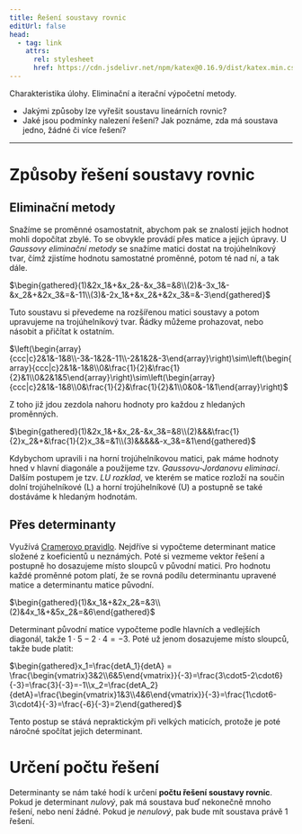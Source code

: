 ```yaml
---
title: Řešení soustavy rovnic
editUrl: false
head:
  - tag: link
    attrs:
      rel: stylesheet
      href: https://cdn.jsdelivr.net/npm/katex@0.16.9/dist/katex.min.css
---
```


Charakteristika úlohy. Eliminační a iterační výpočetní metody.

* Jakými způsoby lze vyřešit soustavu lineárních rovnic?
* Jaké jsou podmínky nalezení řešení? Jak poznáme, zda má soustava jedno, žádné či více řešení?

***

# Způsoby řešení soustavy rovnic

## Eliminační metody

Snažíme se proměnné osamostatnit, abychom pak se znalostí jejich hodnot mohli dopočítat zbylé. To se obvykle provádí přes matice a jejich úpravy. U *Gaussovy eliminační metody* se snažíme matici dostat na trojúhelníkový tvar, čímž zjistíme hodnotu samostatné proměnné, potom té nad ní, a tak dále.

$\begin{gathered}(1)&2x_1&+&x_2&-&x_3&=&8\\(2)&-3x_1&-&x_2&+&2x_3&=&-11\\(3)&-2x_1&+&x_2&+&2x_3&=&-3\end{gathered}$

Tuto soustavu si převedeme na rozšířenou matici soustavy a potom upravujeme na trojúhelníkový tvar. Řádky můžeme prohazovat, nebo násobit a přičítat k ostatním.

$\left(\begin{array}{ccc|c}2&1&-1&8\\-3&-1&2&-11\\-2&1&2&-3\end{array}\right)\sim\left(\begin{array}{ccc|c}2&1&-1&8\\0&\frac{1}{2}&\frac{1}{2}&1\\0&2&1&5\end{array}\right)\sim\left(\begin{array}{ccc|c}2&1&-1&8\\0&\frac{1}{2}&\frac{1}{2}&1\\0&0&-1&1\end{array}\right)$

Z toho již jdou zezdola nahoru hodnoty pro každou z hledaných proměnných.

$\begin{gathered}(1)&2x_1&+&x_2&-&x_3&=&8\\(2)&&&\frac{1}{2}x_2&+&\frac{1}{2}x_3&=&1\\(3)&&&&&-x_3&=&1\end{gathered}$

Kdybychom upravili i na horní trojúhelníkovou matici, pak máme hodnoty hned v hlavní diagonále a použijeme tzv. *Gaussovu-Jordanovu eliminaci*. Dalším postupem je tzv. *LU rozklad*, ve kterém se matice rozloží na součin dolní trojúhelníkové (L) a horní trojúhelníkové (U) a postupně se také dostáváme k hledaným hodnotám.

## Přes determinanty

Využívá [Cramerovo pravidlo](https://cs.wikipedia.org/wiki/Cramerovo_pravidlo). Nejdříve si vypočteme determinant matice složené z koeficientů u neznámých. Poté si vezmeme vektor řešení a postupně ho dosazujeme místo sloupců v původní matici. Pro hodnotu každé proměnné potom platí, že se rovná podílu determinantu upravené matice a determinantu matice původní.

$\begin{gathered}(1)&x_1&+&2x_2&=&3\\(2)&4x_1&+&5x_2&=&6\end{gathered}$

Determinant původní matice vypočteme podle hlavních a vedlejších diagonál, takže $1\cdot5-2\cdot4=-3$. Poté už jenom dosazujeme místo sloupců, takže bude platit:

$\begin{gathered}x_1=\frac{detA_1}{detA} = \frac{\begin{vmatrix}3&2\\6&5\end{vmatrix}}{-3}=\frac{3\cdot5-2\cdot6}{-3}=\frac{3}{-3}=-1\\x_2=\frac{detA_2}{detA}=\frac{\begin{vmatrix}1&3\\4&6\end{vmatrix}}{-3}=\frac{1\cdot6-3\cdot4}{-3}=\frac{-6}{-3}=2\end{gathered}$

Tento postup se stává nepraktickým při velkých maticích, protože je poté náročné spočítat jejich determinant.

# Určení počtu řešení

Determinanty se nám také hodí k určení **počtu řešení soustavy rovnic**. Pokud je determinant *nulový*, pak má soustava buď nekonečně mnoho řešení, nebo není žádné. Pokud je *nenulový*, pak bude mít soustava právě 1 řešení.
